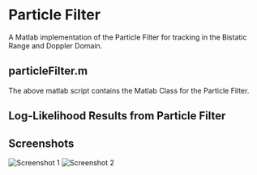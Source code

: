 # Particle Filter

A Matlab implementation of the Particle Filter for tracking in 
the Bistatic Range and  Doppler Domain.

## particleFilter.m

The above matlab script contains the Matlab Class for the Particle Filter.

## Log-Likelihood Results from Particle Filter

## Screenshots

![Screenshot 1](https://github.com/itumeleng96/trackingFilters/blob/main/TrackingFilter-ParticleFilter/CFARandMTT.png)
![Screenshot 2](https://github.com/itumeleng96/trackingFilters/blob/main/TrackingFilter-ParticleFilter/LogLikelihood.png)

